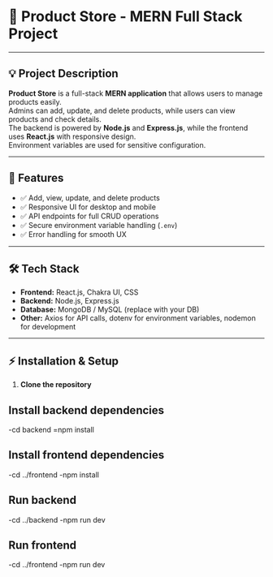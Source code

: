 # 🛒 Product Store - MERN Full Stack Project

---

## 💡 Project Description
**Product Store** is a full-stack **MERN application** that allows users to manage products easily.  
Admins can add, update, and delete products, while users can view products and check details.  
The backend is powered by **Node.js** and **Express.js**, while the frontend uses **React.js** with responsive design.  
Environment variables are used for sensitive configuration.

---

## 🚀 Features
- ✅ Add, view, update, and delete products
- ✅ Responsive UI for desktop and mobile
- ✅ API endpoints for full CRUD operations
- ✅ Secure environment variable handling (`.env`)
- ✅ Error handling for smooth UX

---

## 🛠 Tech Stack
- **Frontend:** React.js, Chakra UI, CSS
- **Backend:** Node.js, Express.js
- **Database:** MongoDB / MySQL (replace with your DB)
- **Other:** Axios for API calls, dotenv for environment variables, nodemon for development

---

## ⚡ Installation & Setup

1. **Clone the repository**


## Install backend dependencies
-cd backend
=npm install


## Install frontend dependencies
-cd ../frontend
-npm install

## Run backend
-cd ../backend
-npm run dev

## Run frontend
-cd ../frontend
-npm run dev
